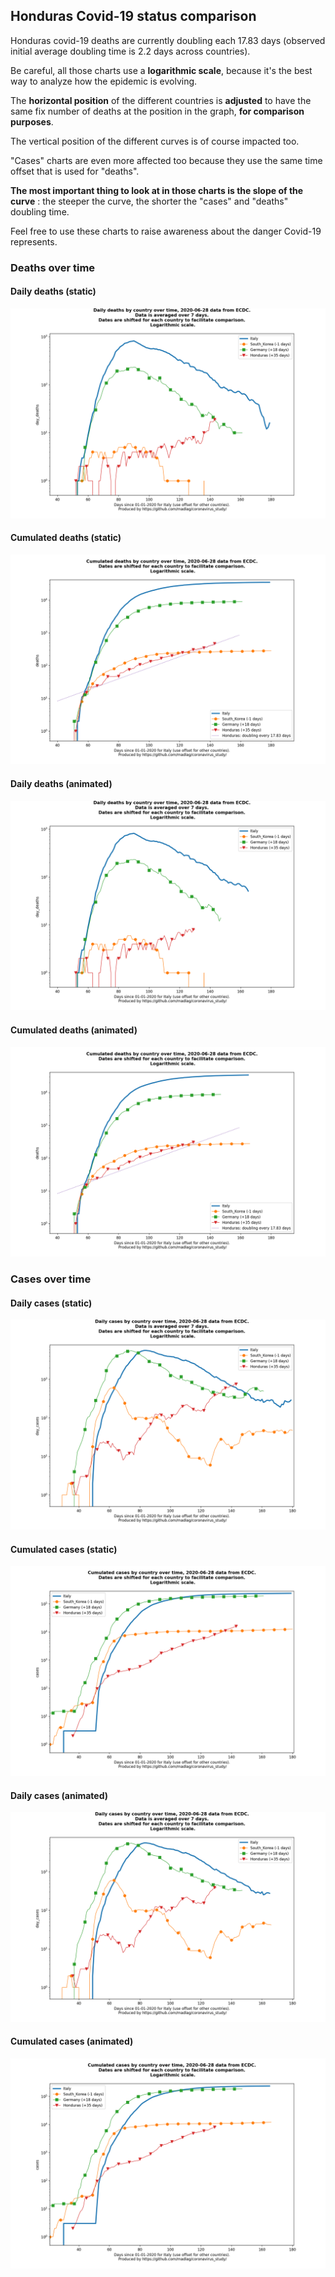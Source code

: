 ## Honduras Covid-19 status comparison 

Honduras covid-19 deaths are currently doubling each 17.83 days (observed initial average doubling time is 2.2 days across countries).



Be careful, all those charts use a **logarithmic scale**, because it's the best way to analyze how the epidemic is evolving.
 
The **horizontal position** of the different countries is **adjusted** to have the same fix number of deaths at the position in the graph, **for comparison purposes**.

The vertical position of the different curves is of course impacted too.

"Cases" charts are even more affected too because they use the same time offset that is used for "deaths".

**The most important thing to look at in those charts is the slope of the curve** : the steeper the curve, the shorter the "cases" and "deaths" doubling time.

Feel free to use these charts to raise awareness about the danger Covid-19 represents. 


 
### Deaths over time
 
#### Daily deaths (static)
![Honduras covid-19 daily deaths static chart](https://raw.githubusercontent.com/madlag/coronavirus_study/master/notebooks/graphs/2020-06-28/countries/Honduras/2020-06-28_Honduras_day_deaths.png "Honduras covid-19 day_deaths static chart")   
 
#### Cumulated deaths (static)
![Honduras covid-19 cumulated deaths static chart](https://raw.githubusercontent.com/madlag/coronavirus_study/master/notebooks/graphs/2020-06-28/countries/Honduras/2020-06-28_Honduras_deaths.png "Honduras covid-19 deaths static chart")   
 
#### Daily deaths (animated)
![Honduras covid-19 daily deaths animated chart](https://raw.githubusercontent.com/madlag/coronavirus_study/master/notebooks/graphs/2020-06-28/countries/Honduras/2020-06-28_Honduras_day_deaths.gif "Honduras covid-19 day_deaths animated chart")   
 
#### Cumulated deaths (animated)
![Honduras covid-19 cumulated deaths animated chart](https://raw.githubusercontent.com/madlag/coronavirus_study/master/notebooks/graphs/2020-06-28/countries/Honduras/2020-06-28_Honduras_deaths.gif "Honduras covid-19 deaths animated chart")   

 
### Cases over time
 
#### Daily cases (static)
![Honduras covid-19 daily cases static chart](https://raw.githubusercontent.com/madlag/coronavirus_study/master/notebooks/graphs/2020-06-28/countries/Honduras/2020-06-28_Honduras_day_cases.png "Honduras covid-19 day_cases static chart")   
 
#### Cumulated cases (static)
![Honduras covid-19 cumulated cases static chart](https://raw.githubusercontent.com/madlag/coronavirus_study/master/notebooks/graphs/2020-06-28/countries/Honduras/2020-06-28_Honduras_cases.png "Honduras covid-19 cases static chart")   
 
#### Daily cases (animated)
![Honduras covid-19 daily cases animated chart](https://raw.githubusercontent.com/madlag/coronavirus_study/master/notebooks/graphs/2020-06-28/countries/Honduras/2020-06-28_Honduras_day_cases.gif "Honduras covid-19 day_cases animated chart")   
 
#### Cumulated cases (animated)
![Honduras covid-19 cumulated cases animated chart](https://raw.githubusercontent.com/madlag/coronavirus_study/master/notebooks/graphs/2020-06-28/countries/Honduras/2020-06-28_Honduras_cases.gif "Honduras covid-19 cases animated chart")   

